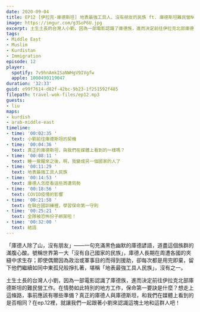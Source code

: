 ```yaml
---
date: 2020-09-04
title: EP12 [伊拉克·庫德斯坦] 地表最強工具人、沒有朋友的民族 ft. 庫德斯坦難民營NGO工作者 小劉
image: https://imgur.com/g3SoP6U.jpg
excerpt: 土生土長的台灣人小劉，因為一部電影認識了庫德族，進而決定前往伊拉克北部庫德斯坦的難民營工作。在情勢如此特別的地方工作，保命第一要訣是什麼？想走上這條路，事前應該有哪些準備？真正的庫德人與庫德斯坦，和我們在媒體上看到的是否相同？在ep.12裡，就讓我們一起跟著小劉來認識這塊土地和這群人吧！
tags:
- Middle East
- Muslim
- Kurdistan
- Immigration
episode: 12
player:
  spotify: 7v9hnAmkISaNWHgV9IVgfw
  apple: 1000490119047
duration: '32:33'
guid: e99f7614-d82f-42bc-9b23-1f251592f485
filepath: travel-wok-files/ep12.mp3
guests:
- liu
maps:
- kurdish
- arab-middle-east
timeline:
- time: '00:02:35 '
  text: 小劉前往庫德斯坦的契機
- time: '00:04:36 '
  text: 真正的庫德斯坦，與我們在媒體上看到的一樣嗎？
- time: '00:08:11 '
  text: 睡一覺醒來之後，啊，我變成另一個國家的人了
- time: '00:11:29 '
  text: 地表最強工具人民族
- time: '00:14:53 '
  text: 庫德人怎麼看這些周遭局勢
- time: '00:18:56 '
  text: COVID疫情的影響
- time: '00:21:58 '
  text: 在聯合國訓練裡，學習保命第一守則
- time: '00:25:21 '
  text: 全隊被恐怖份子綁架啦！
- time: '00:32:00 '
  text: 結語
---
```


「庫德人除了山，沒有朋友」——一句充滿黑色幽默的庫德諺語，道盡這個族群的滿腹心酸。號稱世界第一大「沒有自己國家的民族」，庫德人長期在周遭各國的夾縫中求生存；即使偶爾因為政治或軍事目的而得到援助，卻每次都是用完即棄，留下他們繼續如同中東孤兒般掙扎著，堪稱「地表最強工具人民族」，沒有之一。

土生土長的台灣人小劉，因為一部電影認識了庫德族，進而決定前往伊拉克北部庫德斯坦的難民營工作。在情勢如此特別的地方工作，保命第一要訣是什麼？想走上這條路，事前應該有哪些準備？真正的庫德人與庫德斯坦，和我們在媒體上看到的是否相同？在ep.12裡，就讓我們一起跟著小劉來認識這塊土地和這群人吧！



